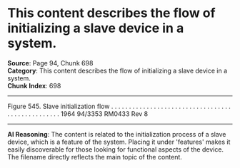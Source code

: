 # This content describes the flow of initializing a slave device in a system.

**Source**: Page 94, Chunk 698  
**Category**: This content describes the flow of initializing a slave device in a system.  
**Chunk Index**: 698

---

Figure 545. Slave initialization flow . . . . . . . . . . . . . . . . . . . . . . . . . . . . . . . . . . . . . . . . . . . . . . . . . 1964
94/3353 RM0433 Rev 8

---

**AI Reasoning**: The content is related to the initialization process of a slave device, which is a feature of the system. Placing it under 'features' makes it easily discoverable for those looking for functional aspects of the device. The filename directly reflects the main topic of the content.
